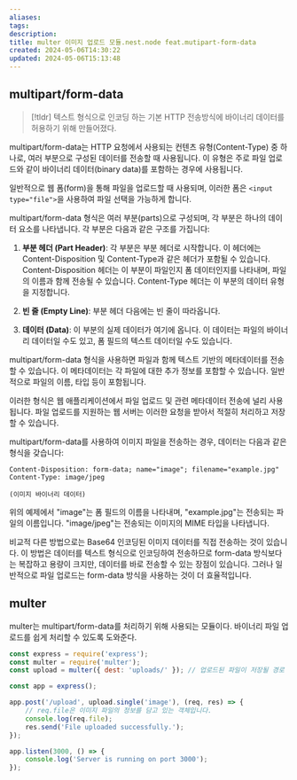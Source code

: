 ```yaml
---
aliases: 
tags: 
description:
title: multer 이미지 업로드 모듈.nest.node feat.mutipart-form-data
created: 2024-05-06T14:30:22
updated: 2024-05-06T15:13:48
---
```


## multipart/form-data

> [!tldr] 텍스트 형식으로 인코딩 하는 기본 HTTP 전송방식에 바이너리 데이터를 허용하기 위해 만들어졌다.

multipart/form-data는 HTTP 요청에서 사용되는 컨텐츠 유형(Content-Type) 중 하나로, 여러 부분으로 구성된 데이터를 전송할 때 사용됩니다. 이 유형은 주로 파일 업로드와 같이 바이너리 데이터(binary data)를 포함하는 경우에 사용됩니다.

일반적으로 웹 폼(form)을 통해 파일을 업로드할 때 사용되며, 이러한 폼은 `<input type="file">`을 사용하여 파일 선택을 가능하게 합니다.

multipart/form-data 형식은 여러 부분(parts)으로 구성되며, 각 부분은 하나의 데이터 요소를 나타냅니다. 각 부분은 다음과 같은 구조를 가집니다:

1. **부분 헤더 (Part Header)**: 각 부분은 부분 헤더로 시작합니다. 이 헤더에는 Content-Disposition 및 Content-Type과 같은 헤더가 포함될 수 있습니다. Content-Disposition 헤더는 이 부분이 파일인지 폼 데이터인지를 나타내며, 파일의 이름과 함께 전송될 수 있습니다. Content-Type 헤더는 이 부분의 데이터 유형을 지정합니다.

2. **빈 줄 (Empty Line)**: 부분 헤더 다음에는 빈 줄이 따라옵니다.

3. **데이터 (Data)**: 이 부분의 실제 데이터가 여기에 옵니다. 이 데이터는 파일의 바이너리 데이터일 수도 있고, 폼 필드의 텍스트 데이터일 수도 있습니다.

multipart/form-data 형식을 사용하면 파일과 함께 텍스트 기반의 메타데이터를 전송할 수 있습니다. 이 메타데이터는 각 파일에 대한 추가 정보를 포함할 수 있습니다. 일반적으로 파일의 이름, 타입 등이 포함됩니다.

이러한 형식은 웹 애플리케이션에서 파일 업로드 및 관련 메타데이터 전송에 널리 사용됩니다. 파일 업로드를 지원하는 웹 서버는 이러한 요청을 받아서 적절히 처리하고 저장할 수 있습니다.

multipart/form-data를 사용하여 이미지 파일을 전송하는 경우, 데이터는 다음과 같은 형식을 갖습니다:

```http
Content-Disposition: form-data; name="image"; filename="example.jpg"
Content-Type: image/jpeg

(이미지 바이너리 데이터)
```

위의 예제에서 "image"는 폼 필드의 이름을 나타내며, "example.jpg"는 전송되는 파일의 이름입니다. "image/jpeg"는 전송되는 이미지의 MIME 타입을 나타냅니다.

비교적 다른 방법으로는 Base64 인코딩된 이미지 데이터를 직접 전송하는 것이 있습니다. 이 방법은 데이터를 텍스트 형식으로 인코딩하여 전송하므로 form-data 방식보다는 복잡하고 용량이 크지만, 데이터를 바로 전송할 수 있는 장점이 있습니다. 그러나 일반적으로 파일 업로드는 form-data 방식을 사용하는 것이 더 효율적입니다.

## multer

multer는 multipart/form-data를 처리하기 위해 사용되는 모듈이다. 바이너리 파일 업로드를 쉽게 처리할 수 있도록 도와준다.

```javascript
const express = require('express');
const multer = require('multer');
const upload = multer({ dest: 'uploads/' }); // 업로드된 파일이 저장될 경로

const app = express();

app.post('/upload', upload.single('image'), (req, res) => {
    // req.file은 이미지 파일의 정보를 담고 있는 객체입니다.
    console.log(req.file);
    res.send('File uploaded successfully.');
});

app.listen(3000, () => {
    console.log('Server is running on port 3000');
});
```
